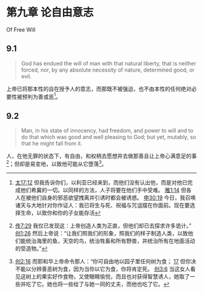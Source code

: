 # 第九章 论自由意志

Of Free Will

## 9.1

> God has endued the will of man with that natural liberty, that is neither forced, nor, by any absolute necessity of nature, determined good, or evil.

上帝已将那本性的自在授予人的意志，而那既不被强迫，也不由本性的任何绝对必要性被预判为善或恶[^9-1]。

[^9-1]: [太17:12](https://biblehub.com/matthew/17-12.htm) 但我告诉你们，以利亚已经来到，而他们没有认出他，而是对他已完成他们希冀的一切。以同样的方法，人子将要在他们手中受难。 [雅1:14](https://biblehub.com/james/1-14.htm) 但各人在被他们自身的邪恶欲望拽离并引诱时都会被诱惑。 [申30:19](https://biblehub.com/deuteronomy/30-19.htm) 今日，我召唤诸天与大地针对你作证人：我已将生与死、祝福与咒诅摆在你面前。现在要选择生命，以致你和你的子女能存活

## 9.2

> Man, in his state of innocency, had freedom, and power to will and to do that which was good and well pleasing to God; but yet, mutably, so that he might fall from it.

人，在他无罪的状态下，有自由，和权柄去愿想并去做那善且让上帝心满意足的事[^9-2]；但却是易变地，以致他可能从它堕落[^9-3]。

[^9-2]: [传7:29](https://biblehub.com/ecclesiastes/7-29.htm) 我仅已发现这：上帝创造人类为正直，但他们却已去探求许多诡计。” [创1:26](https://biblehub.com/genesis/1-26.htm) 然后上帝说：“让我们照我们的形象，照我们的样子制造人类，以致他们能统治海里的鱼，天空的鸟，统治牲畜和所有野兽，并统治所有在地面活动的受造物。”

[^9-3]: [创2:16](https://biblehub.com/genesis/2-16.htm) 而耶和华上帝命令那人：“你可自由地以园子里任何树为食； [17](https://biblehub.com/genesis/2-17.htm) 但你决不能以分辨善恶树为食，因为当你以它为食，你将肯定死。 [创3:6](https://biblehub.com/genesis/3-6.htm) 当这女人看见这树上的果实好作食物，又使眼睛愉悦，而且也对获得智慧诱人，她取了一些并吃了它。她也将一些给了与她一同的丈夫，而他也吃了它。